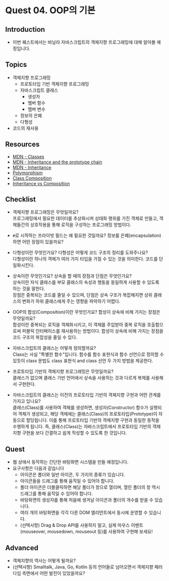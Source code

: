 # Quest 04. OOP의 기본

## Introduction

- 이번 퀘스트에서는 바닐라 자바스크립트의 객체지향 프로그래밍에 대해 알아볼 예정입니다.

## Topics

- 객체지향 프로그래밍
  - 프로토타입 기반 객체지향 프로그래밍
  - 자바스크립트 클래스
    - 생성자
    - 멤버 함수
    - 멤버 변수
  - 정보의 은폐
  - 다형성
- 코드의 재사용

## Resources

- [MDN - Classes](https://developer.mozilla.org/ko/docs/Web/JavaScript/Reference/Classes)
- [MDN - Inheritance and the prototype chain](https://developer.mozilla.org/ko/docs/Web/JavaScript/Inheritance_and_the_prototype_chain)
- [MDN - Inheritance](https://developer.mozilla.org/ko/docs/Learn/JavaScript/Objects/Inheritance)
- [Polymorphism](https://medium.com/@viktor.kukurba/object-oriented-programming-in-javascript-3-polymorphism-fb564c9f1ce8)
- [Class Composition](https://alligator.io/js/class-composition/)
- [Inheritance vs Composition](https://woowacourse.github.io/javable/post/2020-05-18-inheritance-vs-composition/)

## Checklist

- 객체지향 프로그래밍은 무엇일까요?  
  프로그래밍에서 필요한 데이터를 추상화시켜 상태화 행위를 가진 객체로 만들고, 객체들간의 상호작용을 통해 로직을 구성하는 프로그래밍 방법이다.

- `#`로 시작하는 프라이빗 필드는 왜 필요한 것일까요? 정보를 은폐(encapsulation)하면 어떤 장점이 있을까요?

- 다형성이란 무엇인가요? 다형성은 어떻게 코드 구조의 정리를 도와주나요?  
  다형성이란 하나의 객체가 여러 가지 타입을 가질 수 있는 것을 의미한다. 코드를 단일화시킨다.

- 상속이란 무엇인가요? 상속을 할 때의 장점과 단점은 무엇인가요?  
  상속이란 자식 클래스를 부모 클래스의 속성과 행동을 동일하게 사용할 수 있도록 하는 것을 말한다.  
  장점은 중복되는 코드를 줄일 수 있으며, 단점은 상속 구조가 복잡해지면 상위 클래스의 변화가 하위 클래스에게 주는 영향을 파악하기 어렵다.

- OOP의 합성(Composition)이란 무엇인가요? 합성이 상속에 비해 가지는 장점은 무엇일까요?  
  합성이란 중복되는 로직을 객체화시키고, 이 객체를 주입받아 중복 로직을 호출함으로써 퍼블릭 인터페이스를 재사용하는 방법이다. 합성이 상속에 비해 가지는 장점을 코드 구조의 복잡성을 줄일 수 있다.

- 자바스크립트의 클래스는 어떻게 정의할까요?  
  Class는 사실 "특별한 함수"입니다. 함수를 함수 표현식과 함수 선언으로 정의할 수 있듯이 class 문법도 class 표현식 and class 선언 두 가지 방법을 제공한다.

- 프로토타입 기반의 객체지향 프로그래밍은 무엇일까요?  
  클래스가 없으며 클래스 기반 언어에서 상속을 사용하는 것과 다르게 복제를 사용해서 구현한다.

- 자바스크립트의 클래스는 이전의 프로토타입 기반의 객체지향 구현과 어떤 관계를 가지고 있나요?  
  클래스(Class)를 사용하여 객체를 생성하면, 생성자(Constructor) 함수가 실행되어 객체가 생성되고, 해당 객체에는 클래스(Class)의 프로토타입(Prototype)이 자동으로 할당됩니다. 이를 통해 프로토타입 기반의 객체지향 구현과 동일한 동작을 수행하게 됩니다. 즉, 클래스(Class)는 자바스크립트에서 프로토타입 기반의 객체지향 구현을 보다 간결하고 쉽게 작성할 수 있도록 한 것입니다.

## Quest

- 웹 상에서 동작하는 간단한 바탕화면 시스템을 만들 예정입니다.
- 요구사항은 다음과 같습니다
  - 아이콘은 폴더와 일반 아이콘, 두 가지의 종류가 있습니다.
  - 아이콘들을 드래그를 통해 움직일 수 있어야 합니다.
  - 폴더 아이콘은 더블클릭하면 해당 폴더가 창으로 열리며, 열린 폴더의 창 역시 드래그를 통해 움직일 수 있어야 합니다.
  - 바탕화면의 생성자를 통해 처음에 생겨날 아이콘과 폴더의 개수를 받을 수 있습니다.
  - 여러 개의 바탕화면을 각각 다른 DOM 엘리먼트에서 동시에 운영할 수 있습니다.
  - (선택사항) Drag & Drop API를 사용하지 말고, 실제 마우스 이벤트(mouseover, mousedown, mouseout 등)를 사용하여 구현해 보세요!

## Advanced

- 객체지향의 역사는 어떻게 될까요?
- (선택사항) Smalltalk, Java, Go, Kotlin 등의 언어들로 넘어오면서 객체지향 패러다임 측면에서 어떤 발전이 있었을까요?
